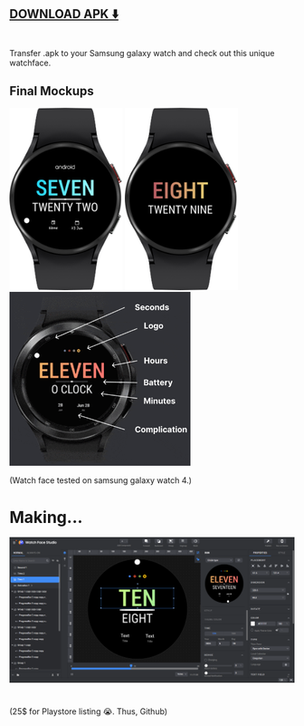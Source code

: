 ## [DOWNLOAD APK ⬇️](https://github.com/pratikkarbhal/WearOS_Minimal/raw/main/com.pratikkarbhal.watchface.apk)
#
Transfer .apk to your Samsung galaxy watch and check out this unique watchface. 

## Final Mockups 
<img src="mockup2.png" width="200" />   <img src="AODmockup.png" width="200" />
<img src="mockup1.gif" width="320" /> 

(Watch face tested on samsung galaxy watch 4.)

# Making...
![Watch Face Studio](WFStudio.png)

#
#
(25$ for Playstore listing 😭. Thus, Github)
